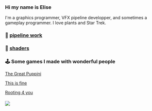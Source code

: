### Hi my name is Elise

I'm a graphics programmer, VFX pipeline developper, and sometimes a gameplay programmer.
I love plants and Star Trek.

### 🧰 [pipeline work](https://github.com/EFV0804/pipeline)

 
### 🪩  [shaders](https://github.com/EFV0804/shaders)


### 🕹 Some games I made with wonderful people

[The Great Puppini](https://hzaatar.itch.io/the-great-puppini)

[This is fine](https://galykin.itch.io/this-is-fine)

[Rooting 4 you](https://gorglath.itch.io/rooting-for-you)



#### 
<img src="https://github-readme-stats.vercel.app/api/top-langs?username=EFV0804&layout=compact&theme=dark"/>
